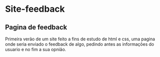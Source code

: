 # Site-feedback
 ## Pagina de feedback
 Primeira verão de um site feito a fins de estudo de html e css, uma pagina onde seria enviado o feedback de algo, pedindo antes as informações do usuario e no fim a sua opnião.

